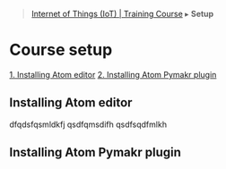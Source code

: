 > [Internet of Things (IoT) | Training Course](setup.md) ▸ **Setup**

# Course setup

[1. Installing Atom editor](#installing-atom-editor)
[2. Installing Atom Pymakr plugin](#installing-atom-pymakr-plugin)

## Installing Atom editor

dfqdsfqsmldkfj 
qsdfqmsdifh 
qsdfsqdfmlkh 

## Installing Atom Pymakr plugin

